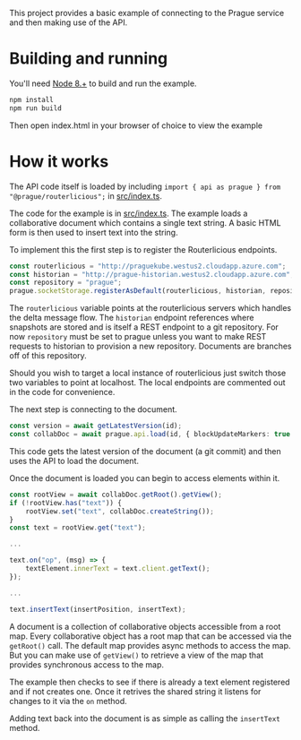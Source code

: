 This project provides a basic example of connecting to the Prague service and then making use of the API.

# Building and running 

You'll need [Node 8.+](https://nodejs.org/en/) to build and run the example.

```bash
npm install
npm run build
```

Then open index.html in your browser of choice to view the example

# How it works

The API code itself is loaded by including
`import { api as prague } from "@prague/routerlicious";`
in [src/index.ts](src/index.ts).

The code for the example is in [src/index.ts](src/index.ts). The example loads a collaborative document which contains
a single text string. A basic HTML form is then used to insert text into the string.

To implement this the first step is to register the Routerlicious endpoints.

```typescript
const routerlicious = "http://praguekube.westus2.cloudapp.azure.com";
const historian = "http://prague-historian.westus2.cloudapp.azure.com";
const repository = "prague";
prague.socketStorage.registerAsDefault(routerlicious, historian, repository);
```

The `routerlicious` variable points at the routerlicious servers which handles the delta message flow. The
`historian` endpoint references where snapshots are stored and is itself a REST endpoint to a git repository. For
now `repository` must be set to prague unless you want to make REST requests to historian to provision a new
repository. Documents are branches off of this repository.

Should you wish to target a local instance of routerlicious just switch those two variables to point at localhost.
The local endpoints are commented out in the code for convenience.

The next step is connecting to the document.

```typescript
const version = await getLatestVersion(id);
const collabDoc = await prague.api.load(id, { blockUpdateMarkers: true }, version);
```

This code gets the latest version of the document (a git commit) and then uses the API to load the document.

Once the document is loaded you can begin to access elements within it.

```typescript
const rootView = await collabDoc.getRoot().getView();
if (!rootView.has("text")) {
    rootView.set("text", collabDoc.createString());
}
const text = rootView.get("text");

...

text.on("op", (msg) => {
    textElement.innerText = text.client.getText();
});

...

text.insertText(insertPosition, insertText);
```

A document is a collection of collaborative objects accessible from a root map. Every collaborative object has
a root map that can be accessed via the `getRoot()` call. The default map provides async methods to access the map.
But you can make use of `getView()` to retrieve a view of the map that provides synchronous access to the map.

The example then checks to see if there is already a text element registered and if not creates one. Once it retrives
the shared string it listens for changes to it via the `on` method.

Adding text back into the document is as simple as calling the `insertText` method.
